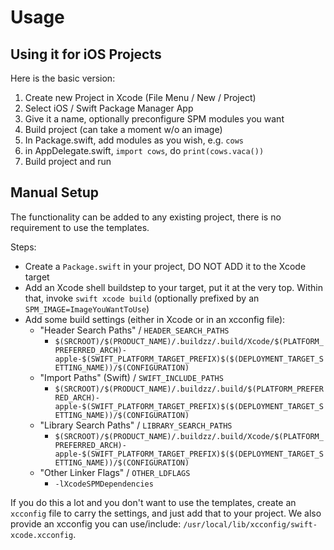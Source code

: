 # Usage

## Using it for iOS Projects

Here is the basic version:

1. Create new Project in Xcode (File Menu / New / Project)
2. Select iOS / Swift Package Manager App
3. Give it a name, optionally preconfigure SPM modules you want
4. Build project (can take a moment w/o an image)
5. In Package.swift, add modules as you wish, e.g. `cows`
6. in AppDelegate.swift, `import cows`, do `print(cows.vaca())`
7. Build project and run

## Manual Setup

The functionality can be added to any existing project,
there is no requirement to use the templates.

Steps:
- Create a `Package.swift` in your project,
  DO NOT ADD it to the Xcode target
- Add an Xcode shell buildstep to your target, put it at the very top.
  Within that, invoke `swift xcode build`
  (optionally prefixed by an `SPM_IMAGE=ImageYouWantToUse`)
- Add some build settings (either in Xcode or in an xcconfig file):
  - "Header Search Paths" / `HEADER_SEARCH_PATHS`
    - `$(SRCROOT)/$(PRODUCT_NAME)/.buildzz/.build/Xcode/$(PLATFORM_PREFERRED_ARCH)-apple-$(SWIFT_PLATFORM_TARGET_PREFIX)$($(DEPLOYMENT_TARGET_SETTING_NAME))/$(CONFIGURATION)`
  - "Import Paths" (Swift) / `SWIFT_INCLUDE_PATHS`
    - `$(SRCROOT)/$(PRODUCT_NAME)/.buildzz/.build/$(PLATFORM_PREFERRED_ARCH)-apple-$(SWIFT_PLATFORM_TARGET_PREFIX)$($(DEPLOYMENT_TARGET_SETTING_NAME))/$(CONFIGURATION)`
  - "Library Search Paths" / `LIBRARY_SEARCH_PATHS`
    - `$(SRCROOT)/$(PRODUCT_NAME)/.buildzz/.build/Xcode/$(PLATFORM_PREFERRED_ARCH)-apple-$(SWIFT_PLATFORM_TARGET_PREFIX)$($(DEPLOYMENT_TARGET_SETTING_NAME))/$(CONFIGURATION)`
  - "Other Linker Flags" / `OTHER_LDFLAGS`
    - `-lXcodeSPMDependencies`

If you do this a lot and you don't want to use the templates,
create an `xcconfig` file to carry the settings,
and just add that to your project.
We also provide an xcconfig you can use/include:
`/usr/local/lib/xcconfig/swift-xcode.xcconfig`.
